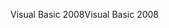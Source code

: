 <span data-ttu-id="ef71b-101">Visual Basic 2008</span><span class="sxs-lookup"><span data-stu-id="ef71b-101">Visual Basic 2008</span></span>